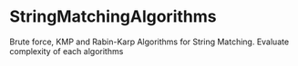 # StringMatchingAlgorithms
Brute force, KMP and Rabin-Karp Algorithms for String Matching. Evaluate complexity of each algorithms
